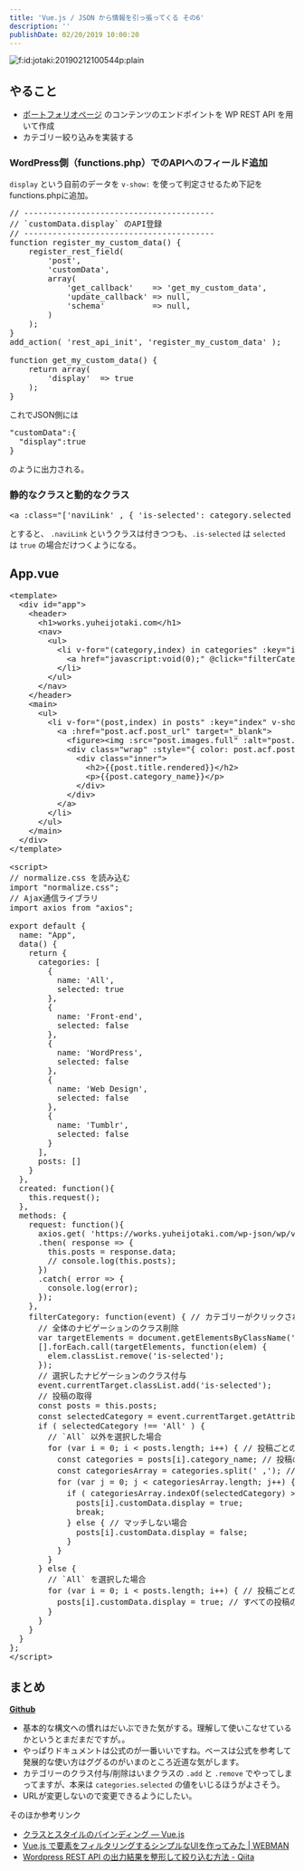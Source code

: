 ```yaml
---
title: 'Vue.js / JSON から情報を引っ張ってくる その6'
description: ''
publishDate: 02/20/2019 10:00:20
---
```


<p><span itemscope itemtype="http://schema.org/Photograph"><img src="/images/hatena/20190212100544.png" alt="f:id:jotaki:20190212100544p:plain" title="f:id:jotaki:20190212100544p:plain" class="hatena-fotolife" itemprop="image"></span></p>

<h2>やること</h2>

<ul>
<li><a href="https://works.yuheijotaki.com">ポートフォリオページ</a> のコンテンツのエンドポイントを WP REST API を用いて作成</li>
<li>カテゴリー絞り込みを実装する</li>
</ul>

<h3>WordPress側（functions.php）でのAPIへのフィールド追加</h3>

<p> <code>display</code> という自前のデータを <code>v-show:</code> を使って判定させるため下記をfunctions.phpに追加。</p>

<pre class="code lang-php" data-lang="php" data-unlink>// ----------------------------------------
// `customData.display` のAPI登録
// ----------------------------------------
function register_my_custom_data() {
    register_rest_field(
        'post',
        'customData',
        array(
            'get_callback'    =<span class="synError">&gt;</span> 'get_my_custom_data',
            'update_callback' =<span class="synError">&gt;</span> null,
            'schema'          =<span class="synError">&gt;</span> null,
        )
    );
}
add_action( 'rest_api_init', 'register_my_custom_data' );

function get_my_custom_data() {
    return array(
        'display'  =<span class="synError">&gt;</span> true
    );
}
</pre>

<p>これでJSON側には</p>

<pre class="code lang-json" data-lang="json" data-unlink>&quot;<span class="synStatement">customData</span>&quot;:<span class="synSpecial">{</span>
  &quot;<span class="synStatement">display</span>&quot;:<span class="synConstant">true</span>
<span class="synSpecial">}</span>
</pre>

<p>のように出力される。</p>

<h3>静的なクラスと動的なクラス</h3>

<pre class="code lang-html" data-lang="html" data-unlink><span class="synIdentifier">&lt;</span><span class="synStatement">a</span><span class="synIdentifier"> :</span><span class="synType">class</span><span class="synIdentifier">=</span><span class="synConstant">&quot;['naviLink' , { 'is-selected': category.selected }]&quot;</span><span class="synIdentifier">&gt;</span>...<span class="synIdentifier">&lt;/</span><span class="synStatement">a</span><span class="synIdentifier">&gt;</span>
</pre>

<p>とすると、 <code>.naviLink</code> というクラスは付きつつも、<code>.is-selected</code> は <code>selected</code> は <code>true</code> の場合だけつくようになる。</p>

<h2>App.vue</h2>

<pre class="code lang-javascript" data-lang="javascript" data-unlink>&lt;template&gt;
  &lt;div id=<span class="synConstant">&quot;app&quot;</span>&gt;
    &lt;header&gt;
      &lt;h1&gt;works.yuheijotaki.com&lt;/h1&gt;
      &lt;nav&gt;
        &lt;ul&gt;
          &lt;li v-<span class="synStatement">for</span>=<span class="synConstant">&quot;(category,index) in categories&quot;</span> :key=<span class="synConstant">&quot;index&quot;</span>&gt;
            &lt;a href=<span class="synConstant">&quot;javascript:void(0);&quot;</span> @click=<span class="synConstant">&quot;filterCategory&quot;</span> :data-category=<span class="synConstant">&quot;category.name&quot;</span> :<span class="synStatement">class</span>=<span class="synConstant">&quot;['naviLink' , { 'is-selected': category.selected }]&quot;</span>&gt;<span class="synIdentifier">{{</span>category.name<span class="synIdentifier">}}</span>&lt;/a&gt;
          &lt;/li&gt;
        &lt;/ul&gt;
      &lt;/nav&gt;
    &lt;/header&gt;
    &lt;main&gt;
      &lt;ul&gt;
        &lt;li v-<span class="synStatement">for</span>=<span class="synConstant">&quot;(post,index) in posts&quot;</span> :key=<span class="synConstant">&quot;index&quot;</span> v-show=<span class="synConstant">&quot;post.customData.display&quot;</span>&gt;
          &lt;a :href=<span class="synConstant">&quot;post.acf.post_url&quot;</span> target=<span class="synConstant">&quot;_blank&quot;</span>&gt;
            &lt;figure&gt;&lt;img :src=<span class="synConstant">&quot;post.images.full&quot;</span> :alt=<span class="synConstant">&quot;post.title.rendered&quot;</span>&gt;&lt;/figure&gt;
            &lt;div <span class="synStatement">class</span>=<span class="synConstant">&quot;wrap&quot;</span> :style=<span class="synConstant">&quot;{ color: post.acf.post_color_letter, background: post.acf.post_color_bg }&quot;</span>&gt;
              &lt;div <span class="synStatement">class</span>=<span class="synConstant">&quot;inner&quot;</span>&gt;
                &lt;h2&gt;<span class="synIdentifier">{{</span>post.title.rendered<span class="synIdentifier">}}</span>&lt;/h2&gt;
                &lt;p&gt;<span class="synIdentifier">{{</span>post.category_name<span class="synIdentifier">}}</span>&lt;/p&gt;
              &lt;/div&gt;
            &lt;/div&gt;
          &lt;/a&gt;
        &lt;/li&gt;
      &lt;/ul&gt;
    &lt;/main&gt;
  &lt;/div&gt;
&lt;/template&gt;

&lt;script&gt;
<span class="synComment">// normalize.css を読み込む</span>
<span class="synStatement">import</span> <span class="synConstant">&quot;normalize.css&quot;</span>;
<span class="synComment">// Ajax通信ライブラリ</span>
<span class="synStatement">import</span> axios from <span class="synConstant">&quot;axios&quot;</span>;

<span class="synStatement">export</span> <span class="synStatement">default</span> <span class="synIdentifier">{</span>
  name: <span class="synConstant">&quot;App&quot;</span>,
  data() <span class="synIdentifier">{</span>
    <span class="synStatement">return</span> <span class="synIdentifier">{</span>
      categories: <span class="synIdentifier">[</span>
        <span class="synIdentifier">{</span>
          name: <span class="synConstant">'All'</span>,
          selected: <span class="synConstant">true</span>
        <span class="synIdentifier">}</span>,
        <span class="synIdentifier">{</span>
          name: <span class="synConstant">'Front-end'</span>,
          selected: <span class="synConstant">false</span>
        <span class="synIdentifier">}</span>,
        <span class="synIdentifier">{</span>
          name: <span class="synConstant">'WordPress'</span>,
          selected: <span class="synConstant">false</span>
        <span class="synIdentifier">}</span>,
        <span class="synIdentifier">{</span>
          name: <span class="synConstant">'Web Design'</span>,
          selected: <span class="synConstant">false</span>
        <span class="synIdentifier">}</span>,
        <span class="synIdentifier">{</span>
          name: <span class="synConstant">'Tumblr'</span>,
          selected: <span class="synConstant">false</span>
        <span class="synIdentifier">}</span>
      <span class="synIdentifier">]</span>,
      posts: <span class="synIdentifier">[]</span>
    <span class="synIdentifier">}</span>
  <span class="synIdentifier">}</span>,
  created: <span class="synIdentifier">function</span>()<span class="synIdentifier">{</span>
    <span class="synIdentifier">this</span>.request();
  <span class="synIdentifier">}</span>,
  methods: <span class="synIdentifier">{</span>
    request: <span class="synIdentifier">function</span>()<span class="synIdentifier">{</span>
      axios.get( <span class="synConstant">'https://works.yuheijotaki.com/wp-json/wp/v2/posts?per_page=100'</span> )
      .then( response =&gt; <span class="synIdentifier">{</span>
        <span class="synIdentifier">this</span>.posts = response.data;
        <span class="synComment">// console.log(this.posts);</span>
      <span class="synIdentifier">}</span>)
      .<span class="synStatement">catch</span>( error =&gt; <span class="synIdentifier">{</span>
        console.log(error);
      <span class="synIdentifier">}</span>);
    <span class="synIdentifier">}</span>,
    filterCategory: <span class="synIdentifier">function</span>(<span class="synStatement">event</span>) <span class="synIdentifier">{</span> <span class="synComment">// カテゴリーがクリックされたとき用のメソッド</span>
      <span class="synComment">// 全体のナビゲーションのクラス削除</span>
      <span class="synIdentifier">var</span> targetElements = <span class="synStatement">document</span>.getElementsByClassName(<span class="synConstant">'naviLink'</span>);
      <span class="synIdentifier">[]</span>.forEach.call(targetElements, <span class="synIdentifier">function</span>(elem) <span class="synIdentifier">{</span>
        elem.classList.remove(<span class="synConstant">'is-selected'</span>);
      <span class="synIdentifier">}</span>);
      <span class="synComment">// 選択したナビゲーションのクラス付与</span>
      <span class="synStatement">event</span>.currentTarget.classList.add(<span class="synConstant">'is-selected'</span>);
      <span class="synComment">// 投稿の取得</span>
      <span class="synStatement">const</span> posts = <span class="synIdentifier">this</span>.posts;
      <span class="synStatement">const</span> selectedCategory = <span class="synStatement">event</span>.currentTarget.getAttribute(<span class="synConstant">'data-category'</span>); <span class="synComment">// クリックしたカテゴリーの取得</span>
      <span class="synStatement">if</span> ( selectedCategory !== <span class="synConstant">'All'</span> ) <span class="synIdentifier">{</span>
        <span class="synComment">// `All` 以外を選択した場合</span>
        <span class="synStatement">for</span> (<span class="synIdentifier">var</span> i = 0; i &lt; posts.length; i++) <span class="synIdentifier">{</span> <span class="synComment">// 投稿ごとのループ</span>
          <span class="synStatement">const</span> categories = posts<span class="synIdentifier">[</span>i<span class="synIdentifier">]</span>.category_name; <span class="synComment">// 投稿のカテゴリーを取得</span>
          <span class="synStatement">const</span> categoriesArray = categories.split(<span class="synConstant">' ,'</span>); <span class="synComment">// 取得したカテゴリーを配列に変換</span>
          <span class="synStatement">for</span> (<span class="synIdentifier">var</span> j = 0; j &lt; categoriesArray.length; j++) <span class="synIdentifier">{</span> <span class="synComment">// 投稿内のカテゴリーごとのループ</span>
            <span class="synStatement">if</span> ( categoriesArray.indexOf(selectedCategory) &gt;= 0 ) <span class="synIdentifier">{</span> <span class="synComment">// 投稿に属するカテゴリーが含まれる場合</span>
              posts<span class="synIdentifier">[</span>i<span class="synIdentifier">]</span>.customData.display = <span class="synConstant">true</span>;
              <span class="synStatement">break</span>;
            <span class="synIdentifier">}</span> <span class="synStatement">else</span> <span class="synIdentifier">{</span> <span class="synComment">// マッチしない場合</span>
              posts<span class="synIdentifier">[</span>i<span class="synIdentifier">]</span>.customData.display = <span class="synConstant">false</span>;
            <span class="synIdentifier">}</span>
          <span class="synIdentifier">}</span>
        <span class="synIdentifier">}</span>
      <span class="synIdentifier">}</span> <span class="synStatement">else</span> <span class="synIdentifier">{</span>
        <span class="synComment">// `All` を選択した場合</span>
        <span class="synStatement">for</span> (<span class="synIdentifier">var</span> i = 0; i &lt; posts.length; i++) <span class="synIdentifier">{</span> <span class="synComment">// 投稿ごとのループ</span>
          posts<span class="synIdentifier">[</span>i<span class="synIdentifier">]</span>.customData.display = <span class="synConstant">true</span>; <span class="synComment">// すべての投稿の `display` を `true` に</span>
        <span class="synIdentifier">}</span>
      <span class="synIdentifier">}</span>
    <span class="synIdentifier">}</span>
  <span class="synIdentifier">}</span>
<span class="synIdentifier">}</span>;
&lt;/script&gt;
</pre>

<h2>まとめ</h2>

<p><a href="https://github.com/yuheijotaki/vue-study_20190219"><strong>Github</strong></a></p>

<ul>
<li>基本的な構文への慣れはだいぶできた気がする。理解して使いこなせているかというとまだまだですが。。</li>
<li>やっぱりドキュメントは公式のが一番いいですね。ベースは公式を参考して発展的な使い方はググるのがいまのところ近道な気がします。</li>
<li>カテゴリーのクラス付与/削除はいまクラスの <code>.add</code> と  <code>.remove</code> でやってしまってますが、本来は <code>categories.selected</code> の値をいじるほうがよさそう。</li>
<li>URLが変更しないので変更できるようにしたい。</li>
</ul>

<p>そのほか参考リンク</p>

<ul>
<li><a href="https://jp.vuejs.org/v2/guide/class-and-style.html">クラスとスタイルのバインディング — Vue.js</a></li>
<li><a href="https://webman-japan.com/playground/vue-simple-filiter/">Vue.js で要素をフィルタリングするシンプルなUIを作ってみた | WEBMAN</a></li>
<li><a href="https://qiita.com/kinshist/items/c131a1ec9cedb34f54ec">Wordpress REST API の出力結果を整形して絞り込む方法 - Qiita</a></li>
</ul>
